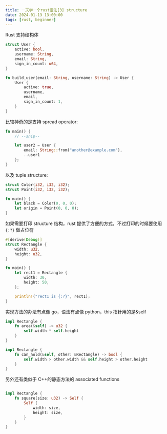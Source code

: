```yaml
---
title: 一天学一个rust语法[3] structure
date: 2024-01-13 13:00:00
tags: [rust, beginner]
---
```


Rust 支持结构体

```rust
struct User {
    active: bool,
    username: String,
    email: String,
    sign_in_count: u64,
}

fn build_user(email: String, username: String) -> User {
    User {
        active: true,
        username,
        email,
        sign_in_count: 1,
    }
}
```

比较神奇的是支持 spread operator:

```rust
fn main() {
    // --snip--

    let user2 = User {
        email: String::from("another@example.com"),
        ..user1
    };
}
```

以及 tuple structure:

```rust
struct Color(i32, i32, i32);
struct Point(i32, i32, i32);

fn main() {
    let black = Color(0, 0, 0);
    let origin = Point(0, 0, 0);
}
```

如果需要打印 structure 结构，rust 提供了方便的方式，不过打印的时候要使用 `{:?}` 做占位符

```rust
#[derive(Debug)]
struct Rectangle {
    width: u32,
    height: u32,
}

fn main() {
    let rect1 = Rectangle {
        width: 30,
        height: 50,
    };

    println!("rect1 is {:?}", rect1);
}
```

实现方法的办法有点像 go，语法有点像 python，this 指针用的是&self

```rust
impl Rectangle {
    fn area(&self) -> u32 {
        self.width * self.height
    }
}

impl Rectangle {
    fn can_hold(&self, other: &Rectangle) -> bool {
        self.width > other.width && self.height > other.height
    }
}

```

另外还有类似于 C++的静态方法的 associated functions

```rust

impl Rectangle {
    fn square(size: u32) -> Self {
        Self {
            width: size,
            height: size,
        }
    }
}

```
